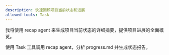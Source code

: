 ```yaml
---
description: 快速回顾项目当前状态和进展
allowed-tools: Task
---
```


我将使用 recap agent 来生成项目当前状态的详细摘要，提供项目进展的全面概览。

使用 Task 工具调用 recap agent，分析 progress.md 并生成状态报告。